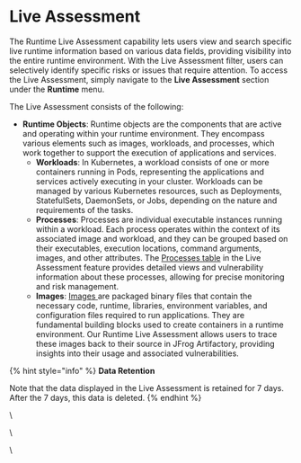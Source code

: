# Live Assessment

The Runtime Live Assessment capability lets users view and search specific live runtime information based on various data fields, providing visibility into the entire runtime environment. With the Live Assessment filter, users can selectively identify specific risks or issues that require attention. To access the Live Assessment, simply navigate to the **Live Assessment** section under the **Runtime** menu.

The Live Assessment consists of the following:&#x20;

* **Runtime Objects**: Runtime objects are the components that are active and operating within your runtime environment. They encompass various elements such as images, workloads, and processes, which work together to support the execution of applications and services.&#x20;
  * **Workloads**: In Kubernetes, a workload consists of one or more containers running in Pods, representing the applications and services actively executing in your cluster. Workloads can be managed by various Kubernetes resources, such as Deployments, StatefulSets, DaemonSets, or Jobs, depending on the nature and requirements of the tasks.
  * **Processes**: Processes are individual executable instances running within a workload. Each process operates within the context of its associated image and workload, and they can be grouped based on their executables, execution locations, command arguments, images, and other attributes. The [Processes table](processes-table.md) in the Live Assessment feature provides detailed views and vulnerability information about these processes, allowing for precise monitoring and risk management.
  * **Images**: [Images ](images.md)are packaged binary files that contain the necessary code, runtime, libraries, environment variables, and configuration files required to run applications. They are fundamental building blocks used to create containers in a runtime environment. Our Runtime Live Assessment allows users to trace these images back to their source in JFrog Artifactory, providing insights into their usage and associated vulnerabilities.

{% hint style="info" %}
**Data Retention**

Note that the data displayed in the Live Assessment is retained for 7 days. After the 7 days, this data is deleted.&#x20;
{% endhint %}



\








\


\
